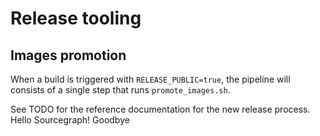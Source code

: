 # Release tooling

## Images promotion

When a build is triggered with `RELEASE_PUBLIC=true`, the pipeline will consists of a single step that runs `promote_images.sh`.

See TODO for the reference documentation for the new release process.
Hello Sourcegraph!
Goodbye
